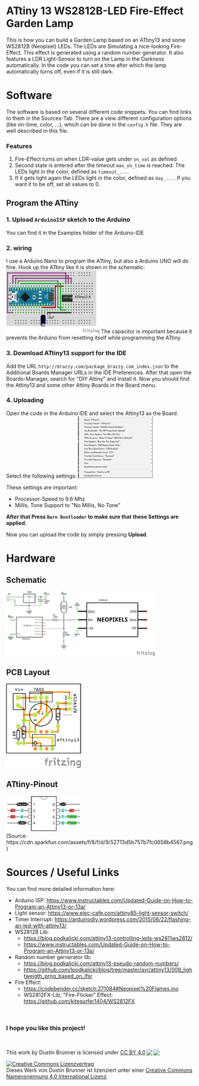 # ATtiny 13 WS2812B-LED Fire-Effect Garden Lamp
This is how you can build a Garden Lamp based on an ATtiny13 and some WS2812B (Neopixel) LEDs.
The LEDs are Simulating a nice-looking Fire-Effect. This effect is generated using a random number generator.
It also features a LDR Light-Sensor to turn on the Lamp in the Darkness automatically.
In the code you can set a time after which the lamp automatically turns off, even if it is still dark. 



# Software
The software is based on several different code snippets. You can find links to them in the Sources-Tab.
There are a view different configuration options (like on-time, color, ...), which can be done in the `config.h` file. They are well described in this file. 

### Features
1. Fire-Effect turns on when LDR-value gets under `on_val` as defined
2. Second state is entered after the timeout `max_on_time` is reached. The LEDs light in the color, defined as `timeout_...`.
3. If it gets light again the LEDs light in the color, defined as `day_...`. If you want it to be off, set all values to 0.

## Program the ATtiny
### 1. Upload `ArduinoISP` sketch to the Arduino
   You can find it in the Examples folder of the Arduino-IDE

### 2. wiring
   I use a Arduino Nano to program the ATtiny, but also a Arduino UNO will do fine. Hook up the ATtiny like it is shown in the schematic:
   <img src="pictures/Program_ATtiny_Steckplatine.png" width="50%">
   The capacitor is important because it prevents the Arduino from resetting itself while programming the ATtiny.

### 3. Download ATtiny13 support for the IDE
   Add the URL `http://drazzy.com/package_drazzy.com_index.json` to the Additional Boards Manager URLs in the IDE Preferences. After that open the Boards-Manager, search for "DIY Attiny" and install it. Now you should find the Attiny13 and some other Attiny Boards in the Board menu.

### 4. Uploading
  Open the code in the Arduino IDE and select the Attiny13 as the Board.
  Select the following settings:
  <img src="pictures/ide_settings.png" width="40%">
  
  These settings are important:
  - Processor-Speed to 9.6 Mhz
  - Millis, Tone Support to "No Millis, No Tone"
   
   **After that Press `Burn Bootloader` to make sure that these Settings are applied.**

   Now you can upload the code by simply pressing **Upload**.



# Hardware
## Schematic
<img src="pictures/ATtiny_WS2812_garden_lamp_Schaltplan.png" width="80%">

## PCB Layout
<img src="pictures/ATtiny_WS2812_garden_lamp_Leiterplatte.png" width="40%">

## ATtiny-Pinout
<img src="pictures/attiny-pinout.png" width="40%">
<br>(Source: https://cdn.sparkfun.com/assets/f/8/f/d/9/52713d5b757b7fc0658b4567.png)



# Sources / Useful Links
You can find more detailed information here:
- Arduino ISP: https://www.instructables.com/Updated-Guide-on-How-to-Program-an-Attiny13-or-13a/
- Light sensor: https://www.elec-cafe.com/attiny85-light-sensor-switch/
- Timer Interrupt:    https://arduinodiy.wordpress.com/2015/06/22/flashing-an-led-with-attiny13/
- WS2812B Lib:  
  - https://blog.podkalicki.com/attiny13-controlling-leds-ws2811ws2812/
  - https://www.instructables.com/Updated-Guide-on-How-to-Program-an-Attiny13-or-13a/
- Random number gernerator lib:   
  - https://blog.podkalicki.com/attiny13-pseudo-random-numbers/
  - https://github.com/lpodkalicki/blog/tree/master/avr/attiny13/009_lightweigth_prng_based_on_lfsr
- Fire Effect:
  - https://codebender.cc/sketch:271084#Neopixel%20Flames.ino
  - WS2812FX-Lib, "Fire-Flicker" Effect: https://github.com/kitesurfer1404/WS2812FX

<br>

### I hope you like this project!

<br>
<p xmlns:dct="http://purl.org/dc/terms/" xmlns:cc="http://creativecommons.org/ns#" class="license-text">This work by <span property="cc:attributionName">Dustin Brunner</span> is licensed under <a rel="license" href="https://creativecommons.org/licenses/by/4.0">CC BY 4.0<img style="height:15px!important;margin-left:3px;vertical-align:text-bottom;" src="https://mirrors.creativecommons.org/presskit/icons/cc.svg?ref=chooser-v1" /><img style="height:15px!important;margin-left:3px;vertical-align:text-bottom;" src="https://mirrors.creativecommons.org/presskit/icons/by.svg?ref=chooser-v1" /></a></p>

<a rel="license" href="http://creativecommons.org/licenses/by/4.0/"><img alt="Creative Commons Lizenzvertrag" style="border-width:0" src="https://i.creativecommons.org/l/by/4.0/88x31.png" /></a><br />Dieses Werk von <span xmlns:cc="http://creativecommons.org/ns#" property="cc:attributionName">Dustin Brunner</span> ist lizenziert unter einer <a rel="license" href="http://creativecommons.org/licenses/by/4.0/">Creative Commons Namensnennung 4.0 International Lizenz</a>.

